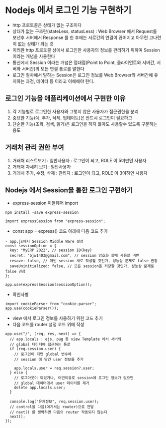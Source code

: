 # Nodejs 에서 로그인 기능 구현하기

- http 프로토콜은 상태가 없는 구조이다
- 상태가 없는 구조란(stateLess, statusLess) : Web Browser 에서 Request를 보낸후 서버에서 Response 를 한 후에는
  서로간의 연결이 끊어지고 아무런 고나련이 없는 상태가 되는 것
- 이러한 http 프로토콜 상에서 로그인한 사용자의 정보를 관리하기 위하여 Session이라는
  개념을 사용한다
- 통신에서 Session 이라는 개념은 점대점(Point to Point, 클라이언트와 서버간, 서버와 서버간)의 모든 연결 통로를 말한다
- 로그인 절차에서 말하는 Session은 로그인 정보를 Web Browser와 서버간에 유지하는 과정,
  데이터 등 이라고 이해해야 한다.

## 로그인 기능을 애플리케이션에서 구현한 이유

1. 각 기능별로 로그인한 사용자와 그렇지 않은 사용자가 접근권한을 분리
2. 중요한 기능(예, 추가, 삭제, 업데이트)은 반드시 로그인이 필요하고
3. 단순한 기능(조회, 검색, 읽기)은 로그인을 하지 않아도 사용할수 있도록
   구분하는 용도

## 거래처 관리 권한 부여

1. 거래처 리스트보기 : 일반사용자 : 로그인이 되고, ROLE 이 5미만인 사용자
2. 거래처 자세히 보기 : 일반사용자
3. 거래처 추가, 수정, 삭제 : 관리자 : 로그인이 되고, ROLE 이 3이하인 사용자

## Nodejs 에서 Session을 통한 로그인 구현하기

- express-session 미들웨어 import

```
npm install -save express-session
```

```
import expressSession from "express-session";
```

- const app = express() 코드 아래에 다음 코드 추가

```
- app.js에서 Session Middle Ware 설정
const sessionOption = {
  key: "MyERP 2022", // session ID(key)
  secret: "bjw1403@gmail.com", // session 암호화 할때 사용할 비번
  resave: false, // 매번 session 새로 작성할 것인가, 성능상 문제로 false 권장
  saveUninitialized: false, // 모든 session을 저장할 것인가, 성능상 문제로 false 권장
};

app.use(expressSession(sessionOption));
```

- 확인사항

```
import cookieParser from "cookie-parser";
app.use(cookieParser());
```

- view 에서 로그인 정보를 사용하기 위한 코드 추기
- 다음 코드를 router 설정 코드 위에 작성

```
app.use("/", (req, res, next) => {
  // app.locals : ejs, pug 등 view Template 에서 서버의
  // global 데이터에 접근하는 통로
  if (req.session.user) {
    // 로그인이 되면 global 변수에
    // session 에 담긴 user 정보를 추가

    app.locals.user = req.session?.user;
  } else {
    // 로그아웃이 되었거나, 어떤이유로 session에 로그인 정보가 없으면
    // global 데이터에서 user 데이터를 제거
    delete app.locals.user;
  }

  console.log("유저정보", req.session.user);
  // control을 다음(여기서는 router)으로 전달
  // next() 를 생략하면 다음의 router 작동되지 않는다
  next();
});
```
